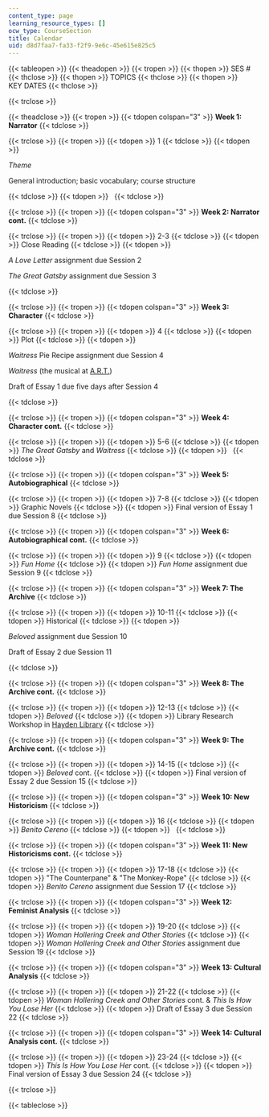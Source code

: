 ```yaml
---
content_type: page
learning_resource_types: []
ocw_type: CourseSection
title: Calendar
uid: d8d7faa7-fa33-f2f9-9e6c-45e615e825c5
---
```


{{< tableopen >}}
{{< theadopen >}}
{{< tropen >}}
{{< thopen >}}
SES #
{{< thclose >}}
{{< thopen >}}
TOPICS
{{< thclose >}}
{{< thopen >}}
KEY DATES
{{< thclose >}}

{{< trclose >}}

{{< theadclose >}}
{{< tropen >}}
{{< tdopen colspan="3" >}}
**Week 1: Narrator**
{{< tdclose >}}

{{< trclose >}}
{{< tropen >}}
{{< tdopen >}}
1
{{< tdclose >}}
{{< tdopen >}}


_Theme_

General introduction; basic vocabulary; course structure


{{< tdclose >}}
{{< tdopen >}}
 
{{< tdclose >}}

{{< trclose >}}
{{< tropen >}}
{{< tdopen colspan="3" >}}
**Week 2: Narrator cont.**
{{< tdclose >}}

{{< trclose >}}
{{< tropen >}}
{{< tdopen >}}
2-3
{{< tdclose >}}
{{< tdopen >}}
Close Reading
{{< tdclose >}}
{{< tdopen >}}


_A Love Letter_ assignment due Session 2

_The Great Gatsby_ assignment due Session 3


{{< tdclose >}}

{{< trclose >}}
{{< tropen >}}
{{< tdopen colspan="3" >}}
**Week 3: Character**
{{< tdclose >}}

{{< trclose >}}
{{< tropen >}}
{{< tdopen >}}
4
{{< tdclose >}}
{{< tdopen >}}
Plot
{{< tdclose >}}
{{< tdopen >}}


_Waitress_ Pie Recipe assignment due Session 4

_Waitress_ (the musical at [A.R.T.](https://americanrepertorytheater.org/))

Draft of Essay 1 due five days after Session 4


{{< tdclose >}}

{{< trclose >}}
{{< tropen >}}
{{< tdopen colspan="3" >}}
**Week 4: Character cont.**
{{< tdclose >}}

{{< trclose >}}
{{< tropen >}}
{{< tdopen >}}
5-6
{{< tdclose >}}
{{< tdopen >}}
_The Great Gatsby_ and _Waitress_
{{< tdclose >}}
{{< tdopen >}}
 
{{< tdclose >}}

{{< trclose >}}
{{< tropen >}}
{{< tdopen colspan="3" >}}
**Week 5: Autobiographical**
{{< tdclose >}}

{{< trclose >}}
{{< tropen >}}
{{< tdopen >}}
7-8
{{< tdclose >}}
{{< tdopen >}}
Graphic Novels
{{< tdclose >}}
{{< tdopen >}}
Final version of Essay 1 due Session 8
{{< tdclose >}}

{{< trclose >}}
{{< tropen >}}
{{< tdopen colspan="3" >}}
**Week 6: Autobiographical cont.**
{{< tdclose >}}

{{< trclose >}}
{{< tropen >}}
{{< tdopen >}}
9
{{< tdclose >}}
{{< tdopen >}}
_Fun Home_
{{< tdclose >}}
{{< tdopen >}}
_Fun Home_ assignment due Session 9
{{< tdclose >}}

{{< trclose >}}
{{< tropen >}}
{{< tdopen colspan="3" >}}
**Week 7: The Archive**
{{< tdclose >}}

{{< trclose >}}
{{< tropen >}}
{{< tdopen >}}
10-11
{{< tdclose >}}
{{< tdopen >}}
Historical
{{< tdclose >}}
{{< tdopen >}}


_Beloved_ assignment due Session 10

Draft of Essay 2 due Session 11


{{< tdclose >}}

{{< trclose >}}
{{< tropen >}}
{{< tdopen colspan="3" >}}
**Week 8: The Archive cont.**
{{< tdclose >}}

{{< trclose >}}
{{< tropen >}}
{{< tdopen >}}
12-13
{{< tdclose >}}
{{< tdopen >}}
_Beloved_
{{< tdclose >}}
{{< tdopen >}}
Library Research Workshop in [Hayden Library](https://libraries.mit.edu/hayden/)
{{< tdclose >}}

{{< trclose >}}
{{< tropen >}}
{{< tdopen colspan="3" >}}
**Week 9: The Archive cont.**
{{< tdclose >}}

{{< trclose >}}
{{< tropen >}}
{{< tdopen >}}
14-15
{{< tdclose >}}
{{< tdopen >}}
_Beloved_ cont.
{{< tdclose >}}
{{< tdopen >}}
Final version of Essay 2 due Session 15
{{< tdclose >}}

{{< trclose >}}
{{< tropen >}}
{{< tdopen colspan="3" >}}
**Week 10: New Historicism**
{{< tdclose >}}

{{< trclose >}}
{{< tropen >}}
{{< tdopen >}}
16
{{< tdclose >}}
{{< tdopen >}}
_Benito Cereno_
{{< tdclose >}}
{{< tdopen >}}
 
{{< tdclose >}}

{{< trclose >}}
{{< tropen >}}
{{< tdopen colspan="3" >}}
**Week 11: New Historicisms cont.**
{{< tdclose >}}

{{< trclose >}}
{{< tropen >}}
{{< tdopen >}}
17-18
{{< tdclose >}}
{{< tdopen >}}
"The Counterpane" & "The Monkey-Rope"
{{< tdclose >}}
{{< tdopen >}}
_Benito Cereno_ assignment due Session 17
{{< tdclose >}}

{{< trclose >}}
{{< tropen >}}
{{< tdopen colspan="3" >}}
**Week 12: Feminist Analysis**
{{< tdclose >}}

{{< trclose >}}
{{< tropen >}}
{{< tdopen >}}
19-20
{{< tdclose >}}
{{< tdopen >}}
_Woman Hollering Creek and Other Stories_
{{< tdclose >}}
{{< tdopen >}}
_Woman Hollering Creek and Other Stories_ assignment due Session 19
{{< tdclose >}}

{{< trclose >}}
{{< tropen >}}
{{< tdopen colspan="3" >}}
**Week 13: Cultural Analysis**
{{< tdclose >}}

{{< trclose >}}
{{< tropen >}}
{{< tdopen >}}
21-22
{{< tdclose >}}
{{< tdopen >}}
_Woman Hollering Creek and Other Stories_ cont. & _This Is How You Lose Her_
{{< tdclose >}}
{{< tdopen >}}
Draft of Essay 3 due Session 22
{{< tdclose >}}

{{< trclose >}}
{{< tropen >}}
{{< tdopen colspan="3" >}}
**Week 14: Cultural Analysis cont.**
{{< tdclose >}}

{{< trclose >}}
{{< tropen >}}
{{< tdopen >}}
23-24
{{< tdclose >}}
{{< tdopen >}}
_This Is How You Lose Her_ cont.
{{< tdclose >}}
{{< tdopen >}}
Final version of Essay 3 due Session 24
{{< tdclose >}}

{{< trclose >}}


{{< tableclose >}}